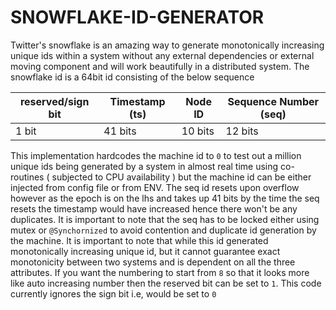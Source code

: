 # SNOWFLAKE-ID-GENERATOR
Twitter's snowflake is an amazing way to generate monotonically increasing unique ids within a system without
any external dependencies or external moving component and will work beautifully in a distributed system.
The snowflake id is a 64bit id consisting of the below sequence

| reserved/sign bit | Timestamp (ts) | Node ID | Sequence Number (seq) |
|-------------------|----------------|---------|-----------------------|
| 1 bit             | 41 bits        | 10 bits | 12 bits               |

This implementation hardcodes the machine id to `0` to test out a million unique ids being generated by a system
in almost real time using co-routines ( subjected to CPU availability ) but the machine id can be either injected from
config file or from ENV.
The seq id resets upon overflow however as the epoch is on the lhs and takes up 41 bits by the time the seq resets the
timestamp would have increased hence there won't be any duplicates. It is important to note that the seq has to be locked
either using mutex or `@Synchornized` to avoid contention and duplicate id generation by the machine.
It is important to note that while this id generated monotonically increasing unique id, but it cannot guarantee
exact monotonicity between two systems and is dependent on all the three attributes.
If you want the numbering to start from `8` so that it looks more like auto increasing number then the reserved bit 
can be set to  `1`. This code currently ignores the sign bit i.e, would be set to `0`